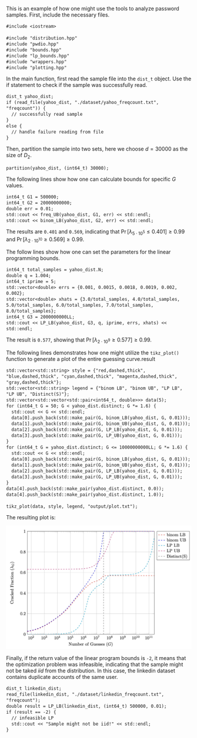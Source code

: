 This is an example of how one might use the tools to analyze password samples. First, include the necessary files.

    #include <iostream>

    #include "distribution.hpp"
    #include "pwdio.hpp"
    #include "bounds.hpp"
    #include "lp_bounds.hpp"
    #include "wrappers.hpp"
    #include "plotting.hpp"

In the main function, first read the sample file into the `dist_t` object. Use the if statement to check if the sample was successfully read.

    dist_t yahoo_dist;
    if (read_file(yahoo_dist, "./dataset/yahoo_freqcount.txt", "freqcount")) {
      // successfully read sample
    }
    else {
      // handle failure reading from file
    }

Then, partition the sample into two sets, here we choose $d = 30000$ as the size of $D_{2}$.

    partition(yahoo_dist, (int64_t) 30000);

The following lines show how one can calculate bounds for specific $G$ values.

    int64_t G1 = 500000;
    int64_t G2 = 20000000000;
    double err = 0.01;
    std::cout << freq_UB(yahoo_dist, G1, err) << std::endl;
    std::cout << binom_LB(yahoo_dist, G2, err) << std::endl;

The results are `0.401` and `0.569`, indicating that $\Pr[\lambda_{5 \cdot 10^{5}} \leq 0.401] \geq 0.99$ and $\Pr[\lambda_{2 \cdot 10^{10}} \geq 0.569] \geq 0.99$.

The follow lines show how one can set the parameters for the linear programming bounds.

    int64_t total_samples = yahoo_dist.N;
    double q = 1.004;
    int64_t iprime = 5;
    std::vector<double> errs = {0.001, 0.0015, 0.0018, 0.0019, 0.002, 0.002};
    std::vector<double> xhats = {3.0/total_samples, 4.0/total_samples, 5.0/total_samples, 6.0/total_samples, 7.0/total_samples, 8.0/total_samples};
    int64_t G3 = 2000000000LL;
    std::cout << LP_LB(yahoo_dist, G3, q, iprime, errs, xhats) << std::endl;

The result is `0.577`, showing that $\Pr[\lambda_{2 \cdot 10^{9}} \geq 0.577] \geq 0.99$.

The following lines demonstrates how one might utilize the `tikz_plot()` function to generate a plot of the entire guessing curve.result

    std::vector<std::string> style = {"red,dashed,thick", "blue,dashed,thick", "cyan,dashed,thick", "magenta,dashed,thick", "gray,dashed,thick"};
    std::vector<std::string> legend = {"binom LB", "binom UB", "LP LB", "LP UB", "Distinct(S)"};
    std::vector<std::vector<std::pair<int64_t, double>>> data(5);
    for (int64_t G = 50; G < yahoo_dist.distinct; G *= 1.6) {
      std::cout << G << std::endl;
      data[0].push_back(std::make_pair(G, binom_LB(yahoo_dist, G, 0.01)));
      data[1].push_back(std::make_pair(G, binom_UB(yahoo_dist, G, 0.01)));
      data[2].push_back(std::make_pair(G, LP_LB(yahoo_dist, G, 0.01)));
      data[3].push_back(std::make_pair(G, LP_UB(yahoo_dist, G, 0.01)));
    }
    for (int64_t G = yahoo_dist.distinct; G <= 10000000000LL; G *= 1.6) {
      std::cout << G << std::endl;
      data[0].push_back(std::make_pair(G, binom_LB(yahoo_dist, G, 0.01)));
      data[1].push_back(std::make_pair(G, binom_UB(yahoo_dist, G, 0.01)));
      data[2].push_back(std::make_pair(G, LP_LB(yahoo_dist, G, 0.01)));
      data[3].push_back(std::make_pair(G, LP_UB(yahoo_dist, G, 0.01)));
    }
    data[4].push_back(std::make_pair(yahoo_dist.distinct, 0.0));
    data[4].push_back(std::make_pair(yahoo_dist.distinct, 1.0));

    tikz_plot(data, style, legend, "output/plot.txt");

The resulting plot is:

![plot](./plot.png)

Finally, if the return value of the linear program bounds is `-2`, it means that the optimization problem was infeasible, indicating that the sample might not be taked *iid* from the distribution. In this case, the linkedin dataset contains duplicate accounts of the same user.

    dist_t linkedin_dist;
    read_file(linkedin_dist, "./dataset/linkedin_freqcount.txt", "freqcount");
    double result = LP_LB(linkedin_dist, (int64_t) 500000, 0.01);
    if (result == -2) {
      // infeasible LP
      std::cout << "Sample might not be iid!" << std::endl;
    }

